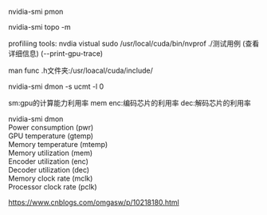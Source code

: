 nvidia-smi pmon


nvidia-smi topo -m

profiliing tools:
nvdia vistual
sudo /usr/local/cuda/bin/nvprof ./测试用例  (查看详细信息)  (--print-gpu-trace)


man func
.h文件夹:/usr/loacal/cuda/include/

nvidia-smi dmon -s ucmt -l 0

sm:gpu的计算能力利用率
mem
enc:编码芯片的利用率
dec:解码芯片的利用率

nvidia-smi dmon  
Power consumption (pwr)  
GPU temperature (gtemp)  
Memory temperature (mtemp)  
Memory utilization (mem)  
Encoder utilization (enc)  
Decoder utilization (dec)  
Memory clock rate (mclk)  
Processor clock rate (pclk)  

https://www.cnblogs.com/omgasw/p/10218180.html  
